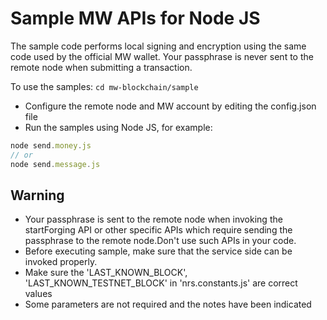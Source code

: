 # Sample MW APIs for Node JS

The sample code performs local signing and encryption using
the same code used by the official MW wallet.
Your passphrase is never sent to the remote node when submitting
a transaction.

To use the samples:
`cd mw-blockchain/sample`

- Configure the remote node and MW account by editing the config.json file
- Run the samples using Node JS, for example:

```javascript
node send.money.js
// or 
node send.message.js
```

## Warning

- Your passphrase is sent to the remote node when invoking the
startForging API or other specific APIs which require sending
the passphrase to the remote node.Don't use such APIs in your code.
- Before executing sample, make sure that the service side can be invoked properly.
- Make sure the 'LAST_KNOWN_BLOCK', 'LAST_KNOWN_TESTNET_BLOCK' in 'nrs.constants.js' are correct values
- Some parameters are not required and the notes have been indicated